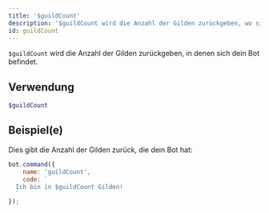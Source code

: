 ```yaml
---
title: '$guildCount'
description: '$guildCount wird die Anzahl der Gilden zurückgeben, wo sich dein Bot befindet.'
id: guildCount
---
```


`$guildCount` wird die Anzahl der Gilden zurückgeben, in denen sich dein Bot befindet.

## Verwendung

```php
$guildCount
```

## Beispiel(e)

Dies gibt die Anzahl der Gilden zurück, die dein Bot hat:

```javascript
bot.command({
    name: 'guildCount',
    code: `
  Ich bin in $guildCount Gilden!
  `
});
```
